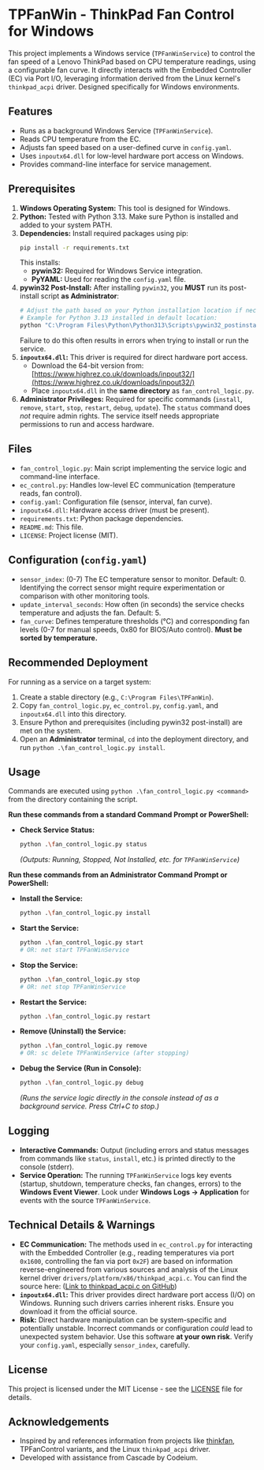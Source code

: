 # TPFanWin - ThinkPad Fan Control for Windows

This project implements a Windows service (`TPFanWinService`) to control the fan speed of a Lenovo ThinkPad based on CPU temperature readings, using a configurable fan curve. It directly interacts with the Embedded Controller (EC) via Port I/O, leveraging information derived from the Linux kernel's `thinkpad_acpi` driver. Designed specifically for Windows environments.

## Features

*   Runs as a background Windows Service (`TPFanWinService`).
*   Reads CPU temperature from the EC.
*   Adjusts fan speed based on a user-defined curve in `config.yaml`.
*   Uses `inpoutx64.dll` for low-level hardware port access on Windows.
*   Provides command-line interface for service management.

## Prerequisites

1.  **Windows Operating System:** This tool is designed for Windows.
2.  **Python:** Tested with Python 3.13. Make sure Python is installed and added to your system PATH.
3.  **Dependencies:** Install required packages using pip:
    ```bash
    pip install -r requirements.txt
    ```
    This installs:
    *   **pywin32:** Required for Windows Service integration.
    *   **PyYAML:** Used for reading the `config.yaml` file.
4.  **pywin32 Post-Install:** After installing `pywin32`, you **MUST** run its post-install script **as Administrator**:
    ```bash
    # Adjust the path based on your Python installation location if necessary.
    # Example for Python 3.13 installed in default location:
    python "C:\Program Files\Python\Python313\Scripts\pywin32_postinstall.py" -install
    ```
    Failure to do this often results in errors when trying to install or run the service.
5.  **`inpoutx64.dll`:** This driver is required for direct hardware port access.
    *   Download the 64-bit version from: [https://www.highrez.co.uk/downloads/inpout32/](https://www.highrez.co.uk/downloads/inpout32/)
    *   Place `inpoutx64.dll` in the **same directory** as `fan_control_logic.py`.
6.  **Administrator Privileges:** Required for specific commands (`install`, `remove`, `start`, `stop`, `restart`, `debug`, `update`). The `status` command does *not* require admin rights. The service itself needs appropriate permissions to run and access hardware.

## Files

*   `fan_control_logic.py`: Main script implementing the service logic and command-line interface.
*   `ec_control.py`: Handles low-level EC communication (temperature reads, fan control).
*   `config.yaml`: Configuration file (sensor, interval, fan curve).
*   `inpoutx64.dll`: Hardware access driver (must be present).
*   `requirements.txt`: Python package dependencies.
*   `README.md`: This file.
*   `LICENSE`: Project license (MIT).

## Configuration (`config.yaml`)

*   `sensor_index`: (0-7) The EC temperature sensor to monitor. Default: 0. Identifying the correct sensor might require experimentation or comparison with other monitoring tools.
*   `update_interval_seconds`: How often (in seconds) the service checks temperature and adjusts the fan. Default: 5.
*   `fan_curve`: Defines temperature thresholds (°C) and corresponding fan levels (0-7 for manual speeds, 0x80 for BIOS/Auto control). **Must be sorted by temperature.**

## Recommended Deployment

For running as a service on a target system:
1. Create a stable directory (e.g., `C:\Program Files\TPFanWin`).
2. Copy `fan_control_logic.py`, `ec_control.py`, `config.yaml`, and `inpoutx64.dll` into this directory.
3. Ensure Python and prerequisites (including pywin32 post-install) are met on the system.
4. Open an **Administrator** terminal, `cd` into the deployment directory, and run `python .\fan_control_logic.py install`.

## Usage

Commands are executed using `python .\fan_control_logic.py <command>` from the directory containing the script.

**Run these commands from a standard Command Prompt or PowerShell:**

*   **Check Service Status:**
    ```bash
    python .\fan_control_logic.py status
    ```
    *(Outputs: Running, Stopped, Not Installed, etc. for `TPFanWinService`)*

**Run these commands from an Administrator Command Prompt or PowerShell:**

*   **Install the Service:**
    ```bash
    python .\fan_control_logic.py install
    ```
*   **Start the Service:**
    ```bash
    python .\fan_control_logic.py start
    # OR: net start TPFanWinService
    ```
*   **Stop the Service:**
    ```bash
    python .\fan_control_logic.py stop
    # OR: net stop TPFanWinService
    ```
*   **Restart the Service:**
    ```bash
    python .\fan_control_logic.py restart
    ```
*   **Remove (Uninstall) the Service:**
    ```bash
    python .\fan_control_logic.py remove
    # OR: sc delete TPFanWinService (after stopping)
    ```
*   **Debug the Service (Run in Console):**
    ```bash
    python .\fan_control_logic.py debug
    ```
    *(Runs the service logic directly in the console instead of as a background service. Press Ctrl+C to stop.)*

## Logging

*   **Interactive Commands:** Output (including errors and status messages from commands like `status`, `install`, etc.) is printed directly to the console (stderr).
*   **Service Operation:** The running `TPFanWinService` logs key events (startup, shutdown, temperature checks, fan changes, errors) to the **Windows Event Viewer**. Look under **Windows Logs -> Application** for events with the source `TPFanWinService`.

## Technical Details & Warnings

*   **EC Communication:** The methods used in `ec_control.py` for interacting with the Embedded Controller (e.g., reading temperatures via port `0x1600`, controlling the fan via port `0x2F`) are based on information reverse-engineered from various sources and analysis of the Linux kernel driver `drivers/platform/x86/thinkpad_acpi.c`. You can find the source here: ([Link to thinkpad_acpi.c on GitHub](https://github.com/torvalds/linux/blob/master/drivers/platform/x86/thinkpad_acpi.c))
*   **`inpoutx64.dll`:** This driver provides direct hardware port access (I/O) on Windows. Running such drivers carries inherent risks. Ensure you download it from the official source.
*   **Risk:** Direct hardware manipulation can be system-specific and potentially unstable. Incorrect commands or configuration *could* lead to unexpected system behavior. Use this software **at your own risk**. Verify your `config.yaml`, especially `sensor_index`, carefully.

## License

This project is licensed under the MIT License - see the [LICENSE](LICENSE) file for details.

## Acknowledgements

*   Inspired by and references information from projects like [thinkfan](https://github.com/vmatare/thinkfan), TPFanControl variants, and the Linux `thinkpad_acpi` driver.
*   Developed with assistance from Cascade by Codeium.
